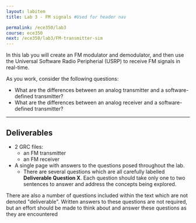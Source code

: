 ```yaml
---
layout: labitem
title: Lab 3 - FM signals #Used for header nav

permalink: /ece350/lab3
course: ece350
next: /ece350/lab3/FM-transmitter-sim
---
```


In this lab you will create an FM modulator and demodulator, and then use the Universal Software Radio Peripherial (USRP) to receive FM signals in real-time.

As you work, consider the following questions:

- What are the differences between an analog transmitter and a software-defined transmitter?
- What are the differences between an analog receiver and a software-defined transmitter?

---

## Deliverables

- 2 GRC files:
  - an FM transmitter
  - an FM receiver
- A single page with answers to the questions posed throughout the lab.
  - There are several questions which are all carefully labelled **Deliverable Question X**. Each question should take only one to two sentences to answer and address the concepts being explored.

There are also a number of questions included within the text which are not denoted "deliverable". Written answers to these questions are not required, but an effort should be made to think about and answer these questions as they are encountered
